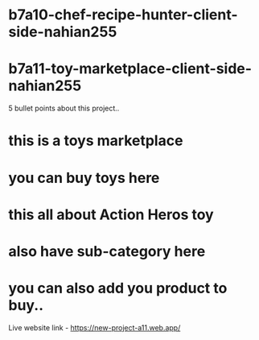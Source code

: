 ﻿# b7a10-chef-recipe-hunter-client-side-nahian255
# b7a11-toy-marketplace-client-side-nahian255


5 bullet points about this project..
# this is a toys marketplace
# you can buy toys here
# this all about Action Heros toy
# also have sub-category here
# you can also add you product to buy..


Live website link - https://new-project-a11.web.app/
